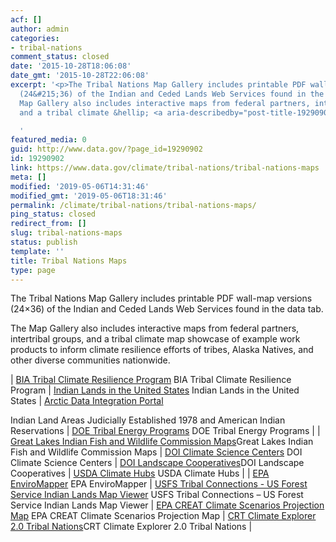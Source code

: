 ```yaml
---
acf: []
author: admin
categories:
- tribal-nations
comment_status: closed
date: '2015-10-28T18:06:08'
date_gmt: '2015-10-28T22:06:08'
excerpt: '<p>The Tribal Nations Map Gallery includes printable PDF wall-map versions
  (24&#215;36) of the Indian and Ceded Lands Web Services found in the data tab. The
  Map Gallery also includes interactive maps from federal partners, intertribal groups,
  and a tribal climate &hellip; <a aria-describedby="post-title-19290902" href="https://www.data.gov/climate/tribal-nations/tribal-nations-maps">Continued</a></p>

  '
featured_media: 0
guid: http://www.data.gov/?page_id=19290902
id: 19290902
link: https://www.data.gov/climate/tribal-nations/tribal-nations-maps
meta: []
modified: '2019-05-06T14:31:46'
modified_gmt: '2019-05-06T18:31:46'
permalink: /climate/tribal-nations/tribal-nations-maps/
ping_status: closed
redirect_from: []
slug: tribal-nations-maps
status: publish
template: ''
title: Tribal Nations Maps
type: page
---
```

The Tribal Nations Map Gallery includes printable PDF wall-map versions (24×36) of the Indian and Ceded Lands Web Services found in the data tab.


The Map Gallery also includes interactive maps from federal partners, intertribal groups, and a tribal climate map showcase of example work products to inform climate resilience efforts of tribes, Alaska Natives, and other diverse communities nationwide.




| [BIA Tribal Climate Resilience Program](https://biamaps.doi.gov/climatechange/ "BIA Tribal Climate Resilience Program")
BIA Tribal Climate Resilience Program | [Indian Lands in the United States](http://www.bia.gov/cs/groups/webteam/documents/document/idc1-028635.pdf "Indian Lands in the United States")
Indian Lands in the United States | [Arctic Data Integration Portal](http://www.bia.gov/cs/groups/webteam/documents/document/idc1-032044.pdf "Indian Land Areas Judicially Established 1978 and American Indian Reservations")

Indian Land Areas Judicially Established 1978 and American Indian Reservations | [DOE Tribal Energy Programs](https://maps.nrel.gov/tribal-energy-atlas/?aL=-OWxkj%255Bv%255D%3Dt%26tvoQdU%255Bv%255D%3Dt%26tvoQdU%255Bd%255D%3D1&bL=clight&cE=0&lR=0&mC=53.225768%2C-103.18359375&tour=splash&zL=3 "DOE Tribal Energy Programs")
DOE Tribal Energy Programs |
| [Great Lakes Indian Fish and Wildlife Commission Maps](http://maps.glifwc.org/ "Great Lakes Indian Fish and Wildlife Commission Maps")Great Lakes Indian Fish and Wildlife Commission Maps | [DOI Climate Science Centers](https://www.doi.gov/csc/centers "DOI Climate Science Centers")
DOI Climate Science Centers | [DOI Landscape Cooperatives](http://lccnetwork.org/map "DOI Landscape Cooperatives")DOI Landscape Cooperatives | [USDA Climate Hubs](https://www.climatehubs.oce.usda.gov/)
USDA Climate Hubs |
| [EPA EnviroMapper](http://www2.epa.gov/emefdata/em4ef.home "EPA EnviroMapper")
EPA EnviroMapper | [USFS Tribal Connections - US Forest Service Indian Lands Map Viewer](http://usfs.maps.arcgis.com/apps/webappviewer/index.html?id=fe311f69cb1d43558227d73bc34f3a32 "USFS Tribal Connections - US Forest Service Indian Lands Map Viewer")
USFS Tribal Connections – US Forest Service Indian Lands Map Viewer | [EPA CREAT Climate Scenarios Projection Map](https://epa.maps.arcgis.com/apps/MapSeries/index.html?appid=3805293158d54846a29f750d63c6890e "EPA CREAT Climate Scenarios Projection Map")
EPA CREAT Climate Scenarios Projection Map | [CRT Climate Explorer 2.0 Tribal Nations](https://toolkit.climate.gov/climate-explorer2/case.php?id=tribal_nations&group=group3&zoom=5&center=-11207502.835285682%2C4241337.82548786&layers=tile_layer%2Ctile_layer%2Cname_layer%2Cbia_indian_lands&active_year=2010 "CRT Climate Explorer 2.0 Tribal Nations")CRT Climate Explorer 2.0 Tribal Nations |


